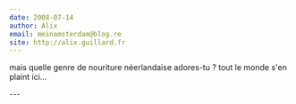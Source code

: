```yaml
---
date: 2008-07-14
author: Alix
email: meinamsterdam@blog.re
site: http://alix.guillard.fr
---
```


<p>
mais quelle genre de nouriture néerlandaise adores-tu ? tout le monde s'en plaint ici...
</p>
---